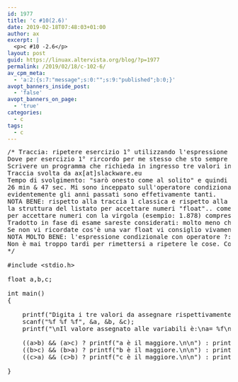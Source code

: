 ```yaml
---
id: 1977
title: 'c #10(2.6)'
date: 2019-02-18T07:48:03+01:00
author: ax
excerpt: |
  <p>c #10 -2.6</p>
layout: post
guid: https://linuax.altervista.org/blog/?p=1977
permalink: /2019/02/18/c-102-6/
av_cpm_meta:
  - 'a:2:{s:7:"message";s:0:"";s:9:"published";b:0;}'
avopt_banners_inside_post:
  - 'false'
avopt_banners_on_page:
  - 'true'
categories:
  - c
tags:
  - c
---
```

<pre>/* Traccia: ripetere esercizio 1° utilizzando l'espressione condizionale con l'operatore "?:"
Dove per esercizio 1° rircordo per me stesso che sto sempre mbriaco era: 
Scrivere un programma che richieda in ingresso tre valori interi distinti e ne determini il maggiore.
Traccia svolta da ax[at]slackware.eu 
Tempo di svolgimento: "sarò onesto come al solito" e quindi a tal proposito questa volta cambia l'unità di misura,
26 min & 47 sec. Mi sono inceppato sull'operatore condizionale, avrei potuto ma evito per la vostra mentalità... 
evidentemente gli anni passati sono effetivamente tanti.
NOTA BENE: rispetto alla traccia 1 classica e rispetto alla prima revisione di questa traccia è stato modificata
la struttura del listato per accettare numeri "float".. come spesso suggerito dall'amico bisco: equivale ad uscire fuori traccia
per accettare numeri con la virgola (esempio: 1.878) compresi numeri interi+ (esempio: 10), e compresi numeri con numeratore -numero(esempio: -1.590).
Tradotto in fase di esame sareste considerati: molto meno che scardamente sufficiente. Nel nostro caso specifico: Chi se ne fotte! 
Se non vi ricordate cos'è una var float vi consiglio vivamente di rivederla. Vi servirà più avanti *
NOTA MOLTO BENE: l'espressione condizionale con operatore ?: dimezza il code in generale. MOOOLTO consigliato.
Non è mai troppo tardi per rimettersi a ripetere le cose. Così la vedo io. SALUTE!!!! BRINDIAMOOOOOO!!!
*/

#include &lt;stdio.h&gt;

float a,b,c;

int main()
{

	printf("Digita i tre valori da assegnare rispettivamente ad a,b,c.\nEsempio: numero+Enter,-numero+Enter,-numero.numero+Enter\n");
	scanf("%f %f %f", &a, &b, &c);
	printf("\nIl valore assegnato alle variabili è:\na= %f\nb= %f\nc= %f\n\n", a, b, c);

	((a&gt;b) && (a&gt;c) ? printf("a è il maggiore.\n\n") : printf("")); 
	((b&gt;c) && (b&gt;a) ? printf("b è il maggiore.\n\n") : printf(""));
	((c&gt;a) && (c&gt;b) ? printf("c è il maggiore.\n\n") : printf(""));
		
}</pre>